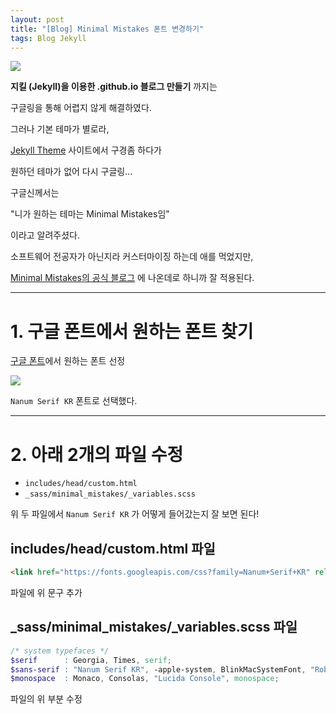 ```yaml
---
layout: post
title: "[Blog] Minimal Mistakes 폰트 변경하기"
tags: Blog Jekyll
---
```


![](https://cdn.pixabay.com/photo/2017/05/30/03/58/blog-2355684_1280.jpg)

**지킬 (Jekyll)을 이용한 .github.io 블로그 만들기** 까지는 

구글링을 통해 어렵지 않게 해결하였다.

그러나 기본 테마가 별로라,

[Jekyll Theme](http://jekyllthemes.org/) 사이트에서 구경좀 하다가

원하던 테마가 없어 다시 구글링...


구글신께서는 

"니가 원하는 테마는 Minimal Mistakes임"

이라고 알려주셨다.

소프트웨어 전공자가 아닌지라 커스터마이징 하는데 애를 먹었지만, 

[Minimal Mistakes의 공식 블로그](https://mmistakes.github.io/minimal-mistakes/docs/stylesheets/) 에 나온데로 하니까 잘 적용된다.

---

# 1. 구글 폰트에서 원하는 폰트 찾기


[구글 폰트](https://fonts.google.com/?subset=korean)에서 원하는 폰트 선정


![](http://www.newsian.co.kr/news/photo/201809/32584_9074_824.jpg)

`Nanum Serif KR` 폰트로 선택했다.

---

# 2. 아래 2개의 파일 수정

- `includes/head/custom.html` 
- `_sass/minimal_mistakes/_variables.scss`

위 두 파일에서 `Nanum Serif KR` 가 어떻게 들어갔는지 잘 보면 된다!

## includes/head/custom.html 파일

```html
<link href="https://fonts.googleapis.com/css?family=Nanum+Serif+KR" rel="stylesheet" type="text/css">
```

파일에 위 문구 추가

## _sass/minimal_mistakes/_variables.scss 파일

```scss
/* system typefaces */
$serif      : Georgia, Times, serif;
$sans-serif : "Nanum Serif KR", -apple-system, BlinkMacSystemFont, "Roboto", "Segoe UI", "Helvetica Neue", "Lucida Grande", Arial, sans-serif;
$monospace  : Monaco, Consolas, "Lucida Console", monospace;
```

파일의 위 부분 수정
